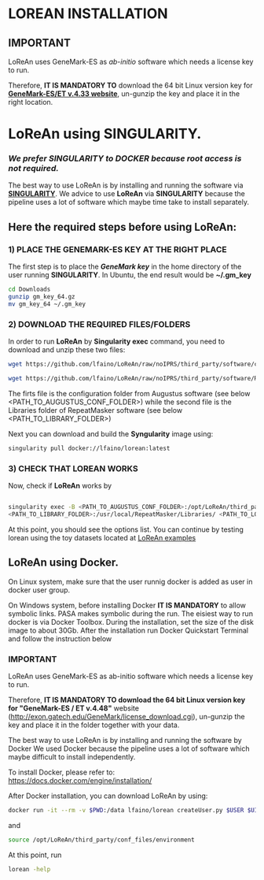 # LOREAN INSTALLATION

## IMPORTANT
LoReAn uses GeneMark-ES as *ab-initio* software which needs a license key to run. 

Therefore, **IT IS MANDATORY TO** download the 64 bit Linux version key for [**GeneMark-ES/ET v.4.33 website**](http://exon.gatech.edu/GeneMark/license_download.cgi), un-gunzip the key and place it in the right location.


# LoReAn using SINGULARITY.

### ***We prefer **SINGULARITY** to **DOCKER** because root access is not required.*** 

The best way to use LoReAn is by installing and running the software via [**SINGULARITY**](https://www.sylabs.io/). 
We advice to use **LoReAn** via **SINGULARITY** because the pipeline uses a lot of software which maybe time take to 
install separately. 

## Here the required steps before using **LoReAn**:

### 1) PLACE THE GENEMARK-ES KEY AT THE RIGHT PLACE 

The first step is to place the ***GeneMark key*** in the home directory of the user running **SINGULARITY**. In Ubuntu, 
the end result would be **~/.gm_key**
   

```bash
cd Downloads
gunzip gm_key_64.gz
mv gm_key_64 ~/.gm_key
```

### 2) DOWNLOAD THE REQUIRED FILES/FOLDERS

In order to run **LoReAn** by **Singularity exec** command, you need to download and unzip these two files:

```bash
wget https://github.com/lfaino/LoReAn/raw/noIPRS/third_party/software/config.augustus.tar.gz && tar -zxvf config.augustus.tar.gz
```
```bash
wget https://github.com/lfaino/LoReAn/raw/noIPRS/third_party/software/RepeatMasker.Libraries.tar.gz && tar -zxvf RepeatMasker.Libraries.tar.gz
```    
The firts file is the configuration folder from Augustus software (see below <PATH_TO_AUGUSTUS_CONF_FOLDER>) while the 
second file is the Libraries folder of RepeatMasker software (see below <PATH_TO_LIBRARY_FOLDER>)

Next you can download and build the **Syngularity** image using:  

```bash
singularity pull docker://lfaino/lorean:latest
```


### 3) CHECK THAT LOREAN WORKS

Now, check if  **LoReAn** works by
 
 ```bash
 
singularity exec -B <PATH_TO_AUGUSTUS_CONF_FOLDER>:/opt/LoReAn/third_party/software/augustus/config/ -B 
<PATH_TO_LIBRARY_FOLDER>:/usr/local/RepeatMasker/Libraries/ <PATH_TO_LOREAN_IMAGE>/lorean_latest.sif lorean_singularity -h

 ```

At this point, you should see the options list. 
You can continue by testing lorean using the toy datasets located at [LoReAn examples](https://github.com/lfaino/LoReAn_Example)



## LoReAn using Docker.

On Linux system, make sure that the user runnig docker is added as user in docker user group.

On Windows system, before installing Docker **IT IS MANDATORY** to allow symbolic links. PASA makes symbolic during the run.
The eisiest way to run docker is via Docker Toolbox. During the installation, set the size of the disk image to about 30Gb.
After the installation run Docker Quickstart Terminal and follow the instruction below 

### IMPORTANT
LoReAn uses GeneMark-ES as ab-initio software which needs a license key to run. 

Therefore, **IT IS MANDATORY TO download the 64 bit Linux version key for "GeneMark-ES / ET v.4.48"** website (http://exon.gatech.edu/GeneMark/license_download.cgi), un-gunzip the key and place it in 
the folder together with your data.

The best way to use LoReAn is by installing and running the software by Docker
We used Docker because the pipeline uses a lot of software which maybe difficult to install independently.


To install Docker, please refer to:
https://docs.docker.com/engine/installation/

After Docker installation, you can download  LoReAn by using:
```bash
docker run -it --rm -v $PWD:/data lfaino/lorean createUser.py $USER $UID 
```

and

```bash
source /opt/LoReAn/third_party/conf_files/environment
```

At this point, run

```bash
lorean -help
```
